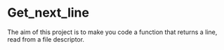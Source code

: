 # Get_next_line

The aim of this project is to make you code a function that returns a line, read from a file descriptor.
